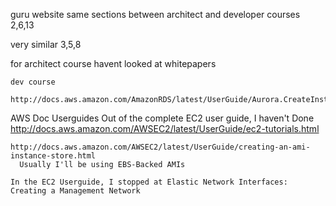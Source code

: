 guru website
  same sections between architect and developer courses
    2,6,13

  very similar
    3,5,8

  for architect course
    havent looked at whitepapers

    dev course
      http://docs.aws.amazon.com/AmazonRDS/latest/UserGuide/Aurora.CreateInstance.html




AWS Doc Userguides
  Out of the complete EC2 user guide, I haven't Done
    http://docs.aws.amazon.com/AWSEC2/latest/UserGuide/ec2-tutorials.html
    
    http://docs.aws.amazon.com/AWSEC2/latest/UserGuide/creating-an-ami-instance-store.html
      Usually I'll be using EBS-Backed AMIs

    In the EC2 Userguide, I stopped at Elastic Network Interfaces: Creating a Management Network